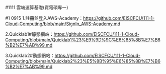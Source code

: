 #1111 雲端運算基礎(資電碩專一)

#1 0915
1.註冊並登入AWS-Academy：https://github.com/EISCFCU/111-1-Cloud-Computing/blob/main/SignIn_AWS-Academy.md

2.Quicklab1#靜態網站：https://github.com/EISCFCU/111-1-Cloud-Computing/blob/main/Quicklab1%23%E9%9D%9C%E6%85%8B%E7%B6%B2%E7%AB%99.md

3.Quicklab2#動態網站：https://github.com/EISCFCU/111-1-Cloud-Computing/blob/main/Quicklab2%23%E5%8B%95%E6%85%8B%E7%B6%B2%E7%AB%99.md
